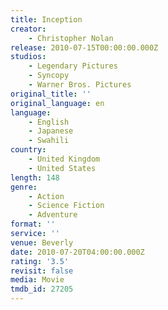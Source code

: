 ```yaml
---
title: Inception
creator:
    - Christopher Nolan
release: 2010-07-15T00:00:00.000Z
studios:
    - Legendary Pictures
    - Syncopy
    - Warner Bros. Pictures
original_title: ''
original_language: en
language:
    - English
    - Japanese
    - Swahili
country:
    - United Kingdom
    - United States
length: 148
genre:
    - Action
    - Science Fiction
    - Adventure
format: ''
service: ''
venue: Beverly
date: 2010-07-20T04:00:00.000Z
rating: '3.5'
revisit: false
media: Movie
tmdb_id: 27205
---
```



